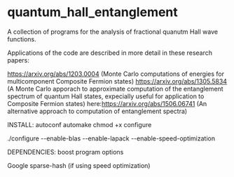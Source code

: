 # quantum_hall_entanglement
A collection of programs for the analysis of fractional quanutm Hall wave functions. 

Applications of the code are described in more detail in these research papers:

https://arxiv.org/abs/1203.0004  (Monte Carlo computations of energies for multicomponent Composite Fermion states)
https://arxiv.org/abs/1305.5834  (A Monte Carlo apporach to approximate computation of the entanglement spectrum of
quantum Hall states, expecially useful for application to Composite Fermion states)
here:https://arxiv.org/abs/1506.06741 (An alternative approach to computation of entanglement spectra)

INSTALL: autoconf automake chmod +x configure

./configure --enable-blas --enable-lapack --enable-speed-optimization

DEPENDENCIES: boost program options

Google sparse-hash (if using speed optimization)
